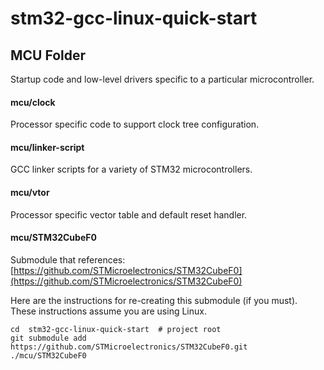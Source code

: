 
# stm32-gcc-linux-quick-start

## MCU Folder
Startup code and low-level drivers specific to a particular microcontroller.

#### mcu/clock
Processor specific code to support clock tree configuration.

#### mcu/linker-script
GCC linker scripts for a variety of STM32 microcontrollers.

#### mcu/vtor
Processor specific vector table and default reset handler.


#### mcu/STM32CubeF0
Submodule that references:
[https://github.com/STMicroelectronics/STM32CubeF0](https://github.com/STMicroelectronics/STM32CubeF0)

Here are the instructions for re-creating this submodule (if you must).
These instructions assume you are using Linux.
```
cd  stm32-gcc-linux-quick-start  # project root
git submodule add  https://github.com/STMicroelectronics/STM32CubeF0.git  ./mcu/STM32CubeF0
```


